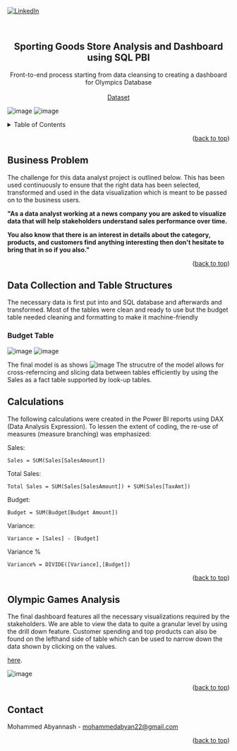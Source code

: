 <div id="top"></div>
<!--
*** Thanks for checking out the Best-README-Template. If you have a suggestion
*** that would make this better, please fork the repo and create a pull request
*** or simply open an issue with the tag "enhancement".
*** Don't forget to give the project a star!
*** Thanks again! Now go create something AMAZING! :D
-->



<!-- PROJECT SHIELDS -->
<!--
*** I'm using markdown "reference style" links for readability.
*** Reference links are enclosed in brackets [ ] instead of parentheses ( ).
*** See the bottom of this document for the declaration of the reference variables
*** for contributors-url, forks-url, etc. This is an optional, concise syntax you may use.
*** https://www.markdownguide.org/basic-syntax/#reference-style-links
-->
[![LinkedIn](https://img.shields.io/badge/linkedin-%230077B5.svg?style=for-the-badge&logo=linkedin&logoColor=white)](https://www.linkedin.com/in/mohammed-abyannash-400073194/)

<!-- PROJECT LOGO -->
<br />
<div align="center">

  <h2 align="center">Sporting Goods Store Analysis and Dashboard using SQL PBI</h3>

  <p align="center">
    Front-to-end process starting from data cleansing to creating a dashboard for Olympics Database
    <br /><br />
    <a href = https://www.dropbox.com/s/3sxwx52o3x8ozj7/olympic_games.bak?dl=0>Dataset</a>
  </p>
</div>

![image](https://user-images.githubusercontent.com/29911769/165216216-dcafcafd-0b47-48ad-9c7d-0d5db7ff868d.png)
![image](https://user-images.githubusercontent.com/29911769/165216319-110d3d18-d9cd-4e63-9c3c-b8c9b86d70f1.png)


<!-- TABLE OF CONTENTS -->
<details>
  <summary>Table of Contents</summary>
  <ol>
    <li><a href="#business-problem">Business Problem</a></li>
    <li><a href="#data-collection-and-table-structures">Data Collection and Table Structures</a></li>
    <li><a href="#olympic-games-analysis">Olympic Games Analysis</a></li>
    <li><a href="#contact">Contact</a></li>
  </ol>
</details>
<p align="right">(<a href="#top">back to top</a>)</p>

## Business Problem

The challenge for this data analyst project is outlined below. This has been used continuously to ensure that the right data has been selected, transformed and used in the data visualization which is meant to be passed on to the business users.

**"As a data analyst working at a news company you are asked to visualize data that will help stakeholders understand sales performance over time.**

**You also know that there is an interest in details about the category, products, and customers find anything interesting then don't hesitate to bring that in so if you also."**

<p align="right">(<a href="#top">back to top</a>)</p>


## Data Collection and Table Structures

The necessary data is first put into and SQL database and afterwards and transformed. Most of the tables were clean and ready to use but the budget table needed cleaning and formatting to make it machine-friendly

### Budget Table

![image](https://user-images.githubusercontent.com/29911769/165216603-f6829f32-04c2-47a7-9ce6-893eb586dcdc.png)
![image](https://user-images.githubusercontent.com/29911769/165216814-9aca5728-fc1d-4c15-a14c-6bc6c1797b1b.png)

The final model is as shows
![image](https://user-images.githubusercontent.com/29911769/165216319-110d3d18-d9cd-4e63-9c3c-b8c9b86d70f1.png)
The strucutre of the model allows for cross-referncing and slicing data between tables efficiently by using the Sales as a fact table supported by look-up tables.

## Calculations

The following calculations were created in the Power BI reports using DAX (Data Analysis Expression). To lessen the extent of coding, the re-use of measures (measure branching) was emphasized:

Sales:
```
Sales = SUM(Sales[SalesAmount])
```
Total Sales:
```
Total Sales = SUM(Sales[SalesAmount]) + SUM(Sales[TaxAmt])
```
Budget:
```
Budget = SUM(Budget[Budget Amount])
```
Variance:
```
Variance = [Sales] - [Budget]
```
Variance %
```
Variance% = DIVIDE([Variance],[Budget])
```
<p align="right">(<a href="#top">back to top</a>)</p>

## Olympic Games Analysis

The final dashboard features all the necessary visualizations required by the stakeholders. We are able to view the data to quite a granular level by using the drill down feature. Customer spending and top products can also be found on the lefthand side of table which can be used to narrow down the data shown by clicking on the values.

[here](https://github.com/mohammedabyan/Olympic-Games-Data-Analysis-SQL-PBI/raw/main/Olympic%20Games%20Dashboard.pbix).

![image](https://user-images.githubusercontent.com/29911769/165217243-10b0eb07-0dc8-46d1-8d4d-cfd067c4fb37.png)

<p align="right">(<a href="#top">back to top</a>)</p>


## Contact

Mohammed Abyannash - mohammedabyan22@gmail.com

<p align="right">(<a href="#top">back to top</a>)</p>


